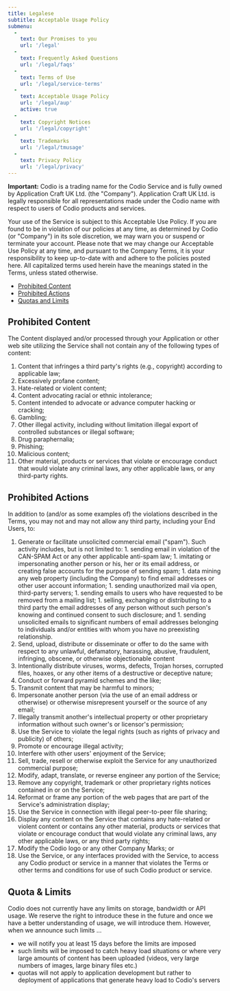 ```yaml
---
title: Legalese
subtitle: Acceptable Usage Policy
submenu:
  -
    text: Our Promises to you
    url: '/legal'
  -
    text: Frequently Asked Questions
    url: '/legal/faqs'
  -
    text: Terms of Use
    url: '/legal/service-terms'
  -
    text: Acceptable Usage Policy
    url: '/legal/aup'
    active: true    
  -
    text: Copyright Notices
    url: '/legal/copyright'
  -
    text: Trademarks
    url: '/legal/tmusage'
  -
    text: Privacy Policy
    url: '/legal/privacy'
---
```


**Important:** Codio is a trading name for the Codio Service and is fully owned by Application Craft UK Ltd. (the "Company"). Application Craft UK Ltd. is legally responsible for all representations made under the Codio name with respect to users of Codio products and services.

Your use of the Service is subject to this Acceptable Use Policy. If you are found to be in violation of our policies at any time, as determined by Codio (or "Company") in its sole discretion, we may warn you or suspend or terminate your account. Please note that we may change our Acceptable Use Policy at any time, and pursuant to the Company Terms, it is your responsibility to keep up-to-date with and adhere to the policies posted here. All capitalized terms used herein have the meanings stated in the Terms, unless stated otherwise.

  - [Prohibited Content](#ProhContent)
  - [Prohibited Actions](#ProhActions)
  - [Quotas and Limits](#Quotas)


## <a id="ProhContent"></a>Prohibited Content

The Content displayed and/or processed through your Application or other web site utilizing the Service shall not contain any of the following types of content:

  1. Content that infringes a third party&#39;s rights (e.g., copyright) according to applicable law;
  2. Excessively profane content;
  3. Hate-related or violent content;
  4. Content advocating racial or ethnic intolerance;
  5. Content intended to advocate or advance computer hacking or cracking;
  6. Gambling;
  7. Other illegal activity, including without limitation illegal export of controlled substances or illegal software;
  8. Drug paraphernalia;
  9. Phishing;
  10. Malicious content;
  11. Other material, products or services that violate or encourage conduct that would violate any criminal laws, any other applicable laws, or any third-party rights.

## <a name="ProhActions"></a>Prohibited Actions

In addition to (and/or as some examples of) the violations described in the Terms, you may not and may not allow any third party, including your End Users, to:

  1. Generate or facilitate unsolicited commercial email ("spam"). Such activity includes, but is not limited to:
    1. sending email in violation of the CAN-SPAM Act or any other applicable anti-spam law;
    1. imitating or impersonating another person or his, her or its email address, or creating false accounts for the purpose of sending spam;
    1. data mining any web property (including the Company) to find email addresses or other user account information;
    1. sending unauthorized mail via open, third-party servers;
    1. sending emails to users who have requested to be removed from a mailing list;
    1. selling, exchanging or distributing to a third party the email addresses of any person without such person&#39;s knowing and continued consent to such disclosure; and
    1. sending unsolicited emails to significant numbers of email addresses belonging to individuals and/or entities with whom you have no preexisting relationship.
  2. Send, upload, distribute or disseminate or offer to do the same with respect to any unlawful, defamatory, harassing, abusive, fraudulent, infringing, obscene, or otherwise objectionable content
  2. Intentionally distribute viruses, worms, defects, Trojan horses, corrupted files, hoaxes, or any other items of a destructive or deceptive nature;
  2. Conduct or forward pyramid schemes and the like;
  2. Transmit content that may be harmful to minors;
  2. Impersonate another person (via the use of an email address or otherwise) or otherwise misrepresent yourself or the source of any email;
  2. Illegally transmit another&#39;s intellectual property or other proprietary information without such owner&#39;s or licensor&#39;s permission;
  2. Use the Service to violate the legal rights (such as rights of privacy and publicity) of others;
  2. Promote or encourage illegal activity;
  2. Interfere with other users&#39; enjoyment of the Service;
  2. Sell, trade, resell or otherwise exploit the Service for any unauthorized commercial purpose;
  2. Modify, adapt, translate, or reverse engineer any portion of the Service;
  2. Remove any copyright, trademark or other proprietary rights notices contained in or on the Service;
  2. Reformat or frame any portion of the web pages that are part of the Service&#39;s administration display;
  2. Use the Service in connection with illegal peer-to-peer file sharing;
  2. Display any content on the Service that contains any hate-related or violent content or contains any other material, products or services that violate or encourage conduct that would violate any criminal laws, any other applicable laws, or any third party rights;
  2. Modify the Codio logo or any other Company Marks; or
  2. Use the Service, or any interfaces provided with the Service, to access any Codio product or service in a manner that violates the Terms or other terms and conditions for use of such Codio product or service.

## <a name="Quotas"></a>Quota &amp; Limits

Codio does not currently have any limits on storage, bandwidth or API usage. We reserve the right to introduce these in the future and once we have a better understanding of usage, we will introduce them. However, when we announce such limits ...

- we will notify you at least 15 days before the limits are imposed
- such limits will be imposed to catch heavy load situations or where very large amounts of content has been uploaded (videos, very large numbers of images, large binary files etc.) 
- quotas will not apply to application development but rather to deployment of applications that generate heavy load to Codio's servers




